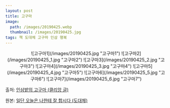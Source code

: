 ```yaml
---
layout: post
title: 고구마
image:
  path: /images/20190425.webp
  thumbnail: /images/20190425.jpg
tags: 책 도대체 고구마 인삼 행복
---
```

<center>
![고구마1](/images/20190425.jpg "고구마1")
![고구마2](/images/20190425_1.jpg "고구마2")
![고구마3](/images/20190425_2.jpg "고구마3")
![고구마4](/images/20190425_3.jpg "고구마4")
![고구마5](/images/20190425_4.jpg "고구마5")
![고구마6](/images/20190425_5.jpg "고구마6")
![고구마7](/images/20190425_6.jpg "고구마7")
</center>

출처: [인삼밭의 고구마 (클리앙 글)](https://www.clien.net/service/board/park/12036008)

원본: [일단 오늘은 나한테 잘 합시다 (도대체)](https://ridibooks.com/v2/Detail?id=734001452)
